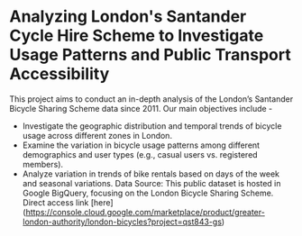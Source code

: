 # Analyzing London's Santander Cycle Hire Scheme to Investigate Usage Patterns and Public Transport Accessibility

This project aims to conduct an in-depth analysis of the London’s Santander Bicycle Sharing Scheme data since 2011. Our main objectives include -
- Investigate the geographic distribution and temporal trends of bicycle usage across different zones in London.
- Examine the variation in bicycle usage patterns among different demographics and user types (e.g., casual users vs. registered members).
- Analyze variation in trends of bike rentals based on days of the week and seasonal variations.
Data Source:
This public dataset is hosted in Google BigQuery, focusing on the London Bicycle Sharing Scheme. Direct access link [here] (https://console.cloud.google.com/marketplace/product/greater-london-authority/london-bicycles?project=qst843-gs)